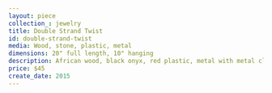 ```yaml
---
layout: piece
collection_: jewelry
title: Double Strand Twist
id: double-strand-twist
media: Wood, stone, plastic, metal
dimensions: 20" full length, 10" hanging
description: African wood, black onyx, red plastic, metal with metal clasp.
price: $45
create_date: 2015
---
```

